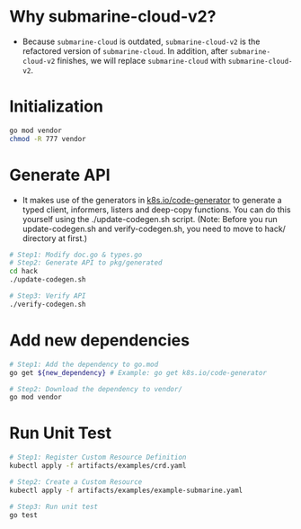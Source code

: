 # Why submarine-cloud-v2?
* Because `submarine-cloud` is outdated, `submarine-cloud-v2` is the refactored version of `submarine-cloud`. In addition, after `submarine-cloud-v2` finishes, we will replace `submarine-cloud` with `submarine-cloud-v2`.

# Initialization
```bash
go mod vendor
chmod -R 777 vendor
```

# Generate API
* It makes use of the generators in [k8s.io/code-generator](https://github.com/kubernetes/code-generator) to generate a typed client, informers, listers and deep-copy functions. You can do this yourself using the ./update-codegen.sh script. (Note: Before you run update-codegen.sh and verify-codegen.sh, you need to move to hack/ directory at first.)
```bash
# Step1: Modify doc.go & types.go
# Step2: Generate API to pkg/generated
cd hack
./update-codegen.sh

# Step3: Verify API
./verify-codegen.sh
```

# Add new dependencies
```bash
# Step1: Add the dependency to go.mod
go get ${new_dependency} # Example: go get k8s.io/code-generator

# Step2: Download the dependency to vendor/
go mod vendor
```

# Run Unit Test
```bash
# Step1: Register Custom Resource Definition
kubectl apply -f artifacts/examples/crd.yaml

# Step2: Create a Custom Resource
kubectl apply -f artifacts/examples/example-submarine.yaml

# Step3: Run unit test
go test
```